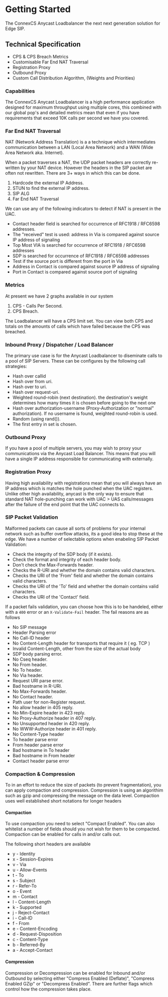# Getting Started

The ConnexCS Anycast Loadbalancer the next next generation solution for Edge SIP.

## Technical Specification

 - CPS & CPS Breach Metrics
 - Customisable Far End NAT Traversal
 - Registration Proxy
 - Outbound Proxy
 - Custom Call Distribution Algorithm, (Weights and Priorities)

### Capabilities
The ConnexCS Anycast Loadbalancer is a high performance application designed for maximum throughput using multiple cores, this combined with our global pop's and detailed metrics mean that even if you have requirements that exceed 10K calls per second we have you covered.

### Far End NAT Traversal

NAT (Network Address Translation) is a a technique which intermediates communication between a LAN (Local Area Network) and a WAN (Wide Area Network aka. Internet).

When a packet traverses a NAT, the UDP packet headers are correctly re-written by your NAT device. However the headers in the SIP packet are often not rewritten. There are 3+ ways in which this can be done.

1. Hardcode the external IP Address.
2. STUN to find the external IP address.
3. SIP ALG
4. Far End NAT Traversal

We can use any of the following indicators to detect if NAT is present in the UAC.

 - Contact header field is searched for occurrence of RFC1918 / RFC6598 addresses.
 - The "received" test is used: address in Via is compared against source IP address of signaling
 - Top Most VIA is searched for occurrence of RFC1918 / RFC6598 addresses
 - SDP is searched for occurrence of RFC1918 / RFC6598 addresses
 - Test if the source port is different from the port in Via
 - Address in Contact is compared against source IP address of signaling
 - Port in Contact is compared against source port of signaling

### Metrics

At present we have 2 graphs available in our system
1. CPS - Calls Per Second.
2. CPS Breach.

The Loadbalancer will have a CPS limit set. You can view both CPS and totals on the amounts of calls which have failed because the CPS was breached.

### Inbound Proxy / Dispatcher / Load Balancer

The primary use case is for the Anycast Loadbalancer to diseminate calls to a pool of SIP Servers. These can be configures by the following call strategies:

 - Hash over callid
 - Hash over from uri.
 - Hash over to uri.
 - Hash over request-uri.
 - Weighted round-robin (next destination). the destination's weight determines how many times it is chosen before going to the next one
 - Hash over authorization-username (Proxy-Authorization or "normal" authorization). If no username is found, weighted round-robin is used.
 - Random (using rand()).
 - The first entry in set is chosen.

### Outbound Proxy

If you have a pool of multiple servers, you may wish to proxy your communications via the Anycast Load Balancer. This means that you will have a single IP address responsible for communicating with externally.

### Registration Proxy

Having high availability with registrations mean that you will always have an IP address which is matches the hole punched when the UAC registers. Unlike other high availability, anycast is the only way to ensure that standard NAT hole-punching can work with UAC > UAS calls/messages after the failure of the end point that the UAC connects to.

### SIP Packet Validation

Malformed packets can cause all sorts of problems for your internal network such as buffer overflow attacks, its a good idea to stop these at the edge. We have a number of selectable options when enabeling SIP Packet Validation:
 - Check the integrity of the SDP body (if it exists).
 - Check the format and integrity of each header body.
 - Don't check the Max-Forwards header.
 - Checks the R-URI and whether the domain contains valid characters.
 - Checks the URI of the 'From' field and whether the domain contains valid characters.
 - Checks the URI of the 'To' field and whether the domain contains valid characters.
 - Checks the URI of the 'Contact' field.

If a packet fails validation, you can choose how this is to be handeled, either with a `400` error or an `X-Validate-Fail` header. The fail reasons are as follows
 - No SIP message
 - Header Parsing error
 - No Call-ID header
 - No Content-Length header for transports that require it ( eg. TCP )
 - Invalid Content-Length, other from the size of the actual body
 - SDP body parsing error.
 - No Cseq header.
 - No From header.
 - No To header.
 - No Via header.
 - Request URI parse error.
 - Bad hostname in R-URI.
 - No Max-Forwards header.
 - No Contact header.
 - Path user for non-Register request.
 - No allow header in 405 reply.
 - No Min-Expire header in 423 reply.
 - No Proxy-Authorize header in 407 reply.
 - No Unsupported header in 420 reply.
 - No WWW-Authorize header in 401 reply.
 - No Content-Type header
 - To header parse error
 - From header parse error
 - Bad hostname in To header
 - Bad hostname in From header
 - Contact header parse error


### Compaction & Compression
To in an effort to reduce the size of packets (to prevent fragmentation), you can apply compaction and compression. Compression is using an algorithim such as gzip and compressing the message on the data level. Compaction uses well established short notations for longer headers


#### Compaction

To use compaction you need to select "Compact Enabled". You can also whitelist a number of fields should you not wish for them to be compacted. Compaction can be enabled for calls in and/or calls out.

The following short headers are available

 - y - Identity
 - x - Session-Expires
 - v - Via
 - u - Allow-Events
 - t - To
 - s - Subject
 - r - Refer-To
 - o - Event
 - m - Contact
 - l - Content-Length
 - k - Supported
 - j - Reject-Contact
 - i - Call-ID
 - f - From
 - e - Content-Encoding
 - d - Request-Disposition
 - c - Content-Type
 - b - Referred-By
 - a - Accept-Contact

#### Compression

Compression or Decompression can be enabled for Inbound and/or Outbound by selecting either "Compress Enabled (Deflate)", "Compress Enabled GZip" or "Decompress Enabled". There are further flags which control how the compression takes place.

<!---
 * Written by Jonathan Hulme
 * Last Updated by Jonathan Hulme on Friday 26th July, 2019
 * Approved by Cate Wheatley - Pending on
 * Approved by Ashok - Pending
--->